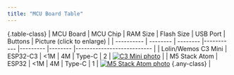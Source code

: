 ```yaml
---
title: "MCU Board Table"
---
```


{.table-class}
| MCU Board  | MCU Chip | RAM Size | Flash Size | USB Port | Buttons | Picture (click to enlarge) |
| ---------- | -------- | -------- |----------- |--------- |-------- |--------------------------- |
| Lolin/Wemos C3 Mini | ESP32-C3 | &lt;1M | 4M | Type-C | 2 | [![C3 Mini photo](https://micropython.org/resources/micropython-media/boards/LOLIN_C3_MINI/lolin_c3_mini.thumb.jpg)](https://micropython.org/resources/micropython-media/boards/LOLIN_C3_MINI/lolin_c3_mini.jpg) |
| M5 Stack Atom | ESP32 | &lt;1M | 4M | Type-C | 1 | [![M5 Stack Atom photo](https://micropython.org/resources/micropython-media/boards/M5STACK_ATOM/m5stack_atom.thumb.jpg)](https://micropython.org/resources/micropython-media/boards/M5STACK_ATOM/m5stack_atom.jpg) {.any-class} |
